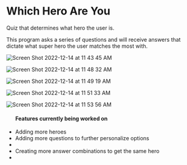 # Which Hero Are You
Quiz that determines what hero the user is.

This program asks a series of questions and will receive answers that dictate what super hero the user matches the most with. 





![Screen Shot 2022-12-14 at 11 43 45 AM](https://user-images.githubusercontent.com/90480945/207668217-7fd02aaa-12d5-455a-a48d-1dbeb464c7c9.png)



![Screen Shot 2022-12-14 at 11 48 32 AM](https://user-images.githubusercontent.com/90480945/207668366-2a7f9cf4-2eab-499b-9037-cf09ec7982d1.png)



![Screen Shot 2022-12-14 at 11 49 19 AM](https://user-images.githubusercontent.com/90480945/207668521-31079ea8-52a4-47c3-be1f-e68f28604f0c.png)



![Screen Shot 2022-12-14 at 11 51 33 AM](https://user-images.githubusercontent.com/90480945/207668736-948c6d49-7026-464e-974b-e75135fa7f8b.png)



![Screen Shot 2022-12-14 at 11 53 56 AM](https://user-images.githubusercontent.com/90480945/207668949-255dbc43-6354-4442-8193-3d32d07977d9.png)





<ul>
  <h4>Features currently being worked on</h4>
  <li>Adding more heroes</li>
  <li>Adding more questions to further personalize options<li>
  <li>Creating more answer combinations to get the same hero<li>
</ul>
